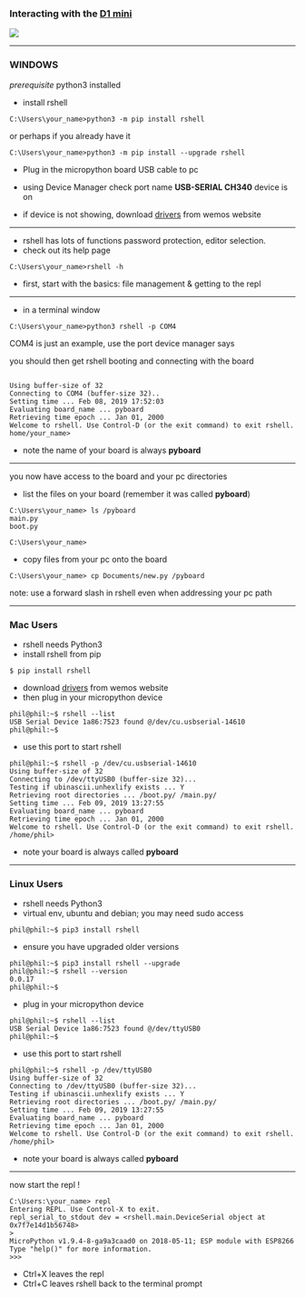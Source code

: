
### Interacting with the [ D1 mini](https://wiki.wemos.cc/products:d1:d1_mini) ###

![](https://wiki.wemos.cc/_media/products:d1:d1_mini_v3.0.0_1_16x9.jpg)

---

 ### WINDOWS

 *prerequisite* python3 installed

 - install rshell

``` 
C:\Users\your_name>python3 -m pip install rshell
``` 
or perhaps if you already have it

```
C:\Users\your_name>python3 -m pip install --upgrade rshell 
```

- Plug in the micropython board USB cable to pc

- using Device Manager check port name **USB-SERIAL CH340** device is on

- if device is not showing, download [drivers](https://wiki.wemos.cc/downloads) from wemos website

---

- rshell has lots of functions password protection, editor selection. 
- check out its help page 

```
C:\Users\your_name>rshell -h
```

- first, start with the basics: file management & getting to the repl

--- 

- in a terminal window

```
C:\Users\your_name>python3 rshell -p COM4 
```
COM4 is just an example, use the port device manager says

you should then get rshell booting and connecting with the board

```

Using buffer-size of 32
Connecting to COM4 (buffer-size 32)..
Setting time ... Feb 08, 2019 17:52:03
Evaluating board_name ... pyboard
Retrieving time epoch ... Jan 01, 2000
Welcome to rshell. Use Control-D (or the exit command) to exit rshell.
home/your_name>

```
- note the name of your board is always **pyboard** 

---

you now have access to the board and your pc directories
 - list the files on your board (remember it was called **pyboard**)
 ```
 C:\Users\your_name> ls /pyboard
 main.py
 boot.py

C:\Users\your_name>
 ```

 - copy files from your pc onto the board
 ```
 C:\Users\your_name> cp Documents/new.py /pyboard
 ```

note: use a forward slash in rshell even when addressing your pc path

---

### Mac Users

- rshell needs Python3
- install rshell from pip

```
$ pip install rshell
```

- download [drivers](https://wiki.wemos.cc/downloads) from wemos website
- then plug in your micropython device

```
phil@phil:~$ rshell --list
USB Serial Device 1a86:7523 found @/dev/cu.usbserial-14610
phil@phil:~$ 
```
- use this port to start rshell

```
phil@phil:~$ rshell -p /dev/cu.usbserial-14610
Using buffer-size of 32
Connecting to /dev/ttyUSB0 (buffer-size 32)...
Testing if ubinascii.unhexlify exists ... Y
Retrieving root directories ... /boot.py/ /main.py/
Setting time ... Feb 09, 2019 13:27:55
Evaluating board_name ... pyboard
Retrieving time epoch ... Jan 01, 2000
Welcome to rshell. Use Control-D (or the exit command) to exit rshell.
/home/phil>
```
- note your board is always called **pyboard**

---

### Linux Users ###

- rshell needs Python3
- virtual env, ubuntu and debian; you may need sudo access

```
phil@phil:~$ pip3 install rshell

```
- ensure you have upgraded older versions
```
phil@phil:~$ pip3 install rshell --upgrade
phil@phil:~$ rshell --version
0.0.17
phil@phil:~$ 
```
- plug in your micropython device

```
phil@phil:~$ rshell --list
USB Serial Device 1a86:7523 found @/dev/ttyUSB0
phil@phil:~$ 
```
- use this port to start rshell
```
phil@phil:~$ rshell -p /dev/ttyUSB0
Using buffer-size of 32
Connecting to /dev/ttyUSB0 (buffer-size 32)...
Testing if ubinascii.unhexlify exists ... Y
Retrieving root directories ... /boot.py/ /main.py/
Setting time ... Feb 09, 2019 13:27:55
Evaluating board_name ... pyboard
Retrieving time epoch ... Jan 01, 2000
Welcome to rshell. Use Control-D (or the exit command) to exit rshell.
/home/phil>
```
- note your board is always called **pyboard**



---

now start the repl !
```
C:\Users:\your_name> repl
Entering REPL. Use Control-X to exit.
repl_serial_to_stdout dev = <rshell.main.DeviceSerial object at 0x7f7e14d1b56748>
>
MicroPython v1.9.4-8-ga9a3caad0 on 2018-05-11; ESP module with ESP8266
Type "help()" for more information.
>>>

```

- Ctrl+X leaves the repl
- Ctrl+C leaves rshell back to the terminal prompt